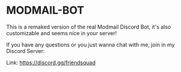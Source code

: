 # MODMAIL-BOT
This is a remaked version of the real Modmail Discord Bot, it's also customizable and seems nice in your server!

If you have any questions or you just wanna chat with me, join in my Discord Server:

Link: https://discord.gg/friendsquad
